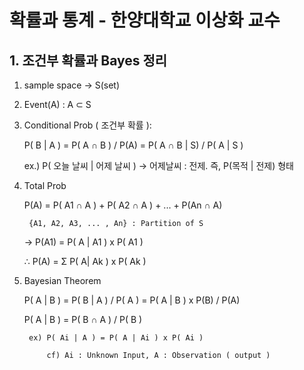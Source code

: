# 확률과 통계 - 한양대학교 이상화 교수

## 1. 조건부 확률과 Bayes 정리

1) sample space -> S(set)
2) Event(A) : A ⊂ S
3) Conditional Prob ( 조건부 확률 ):
    
    P( B | A ) = P( A ∩ B ) / P(A)
               = P( A ∩ B | S) / P( A | S )

    ex.) P( 오늘 날씨 | 어제 날씨 )
    -> 어제날씨 : 전제.  즉, P(목적 | 전제) 형태

4) Total Prob
    
    P(A) = P( A1 ∩ A ) + P( A2 ∩ A ) + ... + P(An ∩ A)
    
        {A1, A2, A3, ... , An} : Partition of S
        
    -> P(A1) = P( A | A1 ) x P( A1 )
    
    ∴ P(A) = Σ P( A| Ak ) x P( Ak )

5) Bayesian Theorem

    P( A | B ) = P( B | A ) / P( A ) = P( A | B ) x P(B) / P(A)

    P( A | B ) = P( B ∩ A ) / P( B )

        ex) P( Ai | A ) = P( A | Ai ) x P( Ai )

            cf) Ai : Unknown Input, A : Observation ( output )